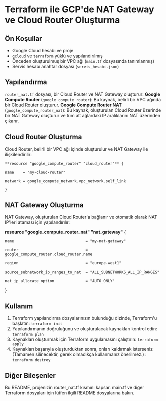# Terraform ile GCP'de NAT Gateway ve Cloud Router Oluşturma

## Ön Koşullar
- Google Cloud hesabı ve proje
- `gcloud` ve `terraform` yüklü ve yapılandırılmış
- Önceden oluşturulmuş bir VPC ağı (`main.tf` dosyasında tanımlanmış)
- Servis hesabı anahtar dosyası (`servis_hesabi.json`)

## Yapılandırma
`router_nat.tf` dosyası, bir Cloud Router ve NAT Gateway oluşturur:
**Google Compute Router** (`google_compute_router`): Bu kaynak, belirli bir VPC ağında bir Cloud Router oluşturur.
**Google Compute Router NAT** (`google_compute_router_nat`): Bu kaynak, oluşturulan Cloud Router üzerinde bir NAT Gateway oluşturur ve tüm alt ağlardaki IP aralıklarını NAT üzerinden çıkarır.


## Cloud Router Oluşturma

Cloud Router, belirli bir VPC ağı içinde oluşturulur ve NAT Gateway ile ilişkilendirilir:

    **resource "google_compute_router" "cloud_router"** {

    name    = "my-cloud-router"
    
    network = google_compute_network.vpc_network.self_link
    
    }

## NAT Gateway Oluşturma

NAT Gateway, oluşturulan Cloud Router'a bağlanır ve otomatik olarak NAT IP'leri ataması için yapılandırılır:

**resource "google_compute_router_nat" "nat_gateway"** {

    name                                = "my-nat-gateway"
    
    router                              = google_compute_router.cloud_router.name
    
    region                              = "europe-west1"
    
    source_subnetwork_ip_ranges_to_nat  = "ALL_SUBNETWORKS_ALL_IP_RANGES"
    
    nat_ip_allocate_option              = "AUTO_ONLY"
    
}



## Kullanım
1. Terraform yapılandırma dosyalarınızın bulunduğu dizinde, Terraform'u başlatın:
   `terraform init`
2. Yapılandırmanın doğruluğunu ve oluşturulacak kaynakları kontrol edin:
   `terraform plan`
3. Kaynakları oluşturmak için Terraform uygulamasını çalıştırın:
   `terraform apply`
4. Kaynakları başarıyla oluşturduktan sonra, onları kaldırmak isterseniz (Tamamen silinecektir, gerek olmadıkça kullanmanız önerilmez.) :
   `terraform destroy`

## Diğer Bileşenler

Bu README, projenizin router_nat.tf kısmını kapsar. main.tf ve diğer Terraform dosyaları için lütfen ilgili README dosyalarına bakın.
